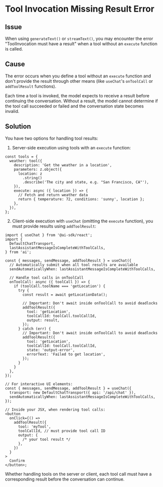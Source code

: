 # Tool Invocation Missing Result Error

## Issue

When using `generateText()` or `streamText()`, you may encounter the error "ToolInvocation must have a result" when a tool without an `execute` function is called.

## Cause

The error occurs when you define a tool without an `execute` function and don't provide the result through other means (like `useChat`'s `onToolCall` or `addToolResult` functions).

Each time a tool is invoked, the model expects to receive a result before continuing the conversation. Without a result, the model cannot determine if the tool call succeeded or failed and the conversation state becomes invalid.

## Solution

You have two options for handling tool results:

1. Server-side execution using tools with an `execute` function:

```tsx
const tools = {
  weather: tool({
    description: 'Get the weather in a location',
    parameters: z.object({
      location: z
        .string()
        .describe('The city and state, e.g. "San Francisco, CA"'),
    }),
    execute: async ({ location }) => {
      // Fetch and return weather data
      return { temperature: 72, conditions: 'sunny', location };
    },
  }),
};
```

2. Client-side execution with `useChat` (omitting the `execute` function), you must provide results using `addToolResult`:

```tsx
import { useChat } from '@ai-sdk/react';
import {
  DefaultChatTransport,
  lastAssistantMessageIsCompleteWithToolCalls,
} from 'ai';

const { messages, sendMessage, addToolResult } = useChat({
  // Automatically submit when all tool results are available
  sendAutomaticallyWhen: lastAssistantMessageIsCompleteWithToolCalls,

  // Handle tool calls in onToolCall
  onToolCall: async ({ toolCall }) => {
    if (toolCall.toolName === 'getLocation') {
      try {
        const result = await getLocationData();

        // Important: Don't await inside onToolCall to avoid deadlocks
        addToolResult({
          tool: 'getLocation',
          toolCallId: toolCall.toolCallId,
          output: result,
        });
      } catch (err) {
        // Important: Don't await inside onToolCall to avoid deadlocks
        addToolResult({
          tool: 'getLocation',
          toolCallId: toolCall.toolCallId,
          state: 'output-error',
          errorText: 'Failed to get location',
        });
      }
    }
  },
});
```
```tsx
// For interactive UI elements:
const { messages, sendMessage, addToolResult } = useChat({
  transport: new DefaultChatTransport({ api: '/api/chat' }),
  sendAutomaticallyWhen: lastAssistantMessageIsCompleteWithToolCalls,
});

// Inside your JSX, when rendering tool calls:
<button
  onClick={() =>
    addToolResult({
      tool: 'myTool',
      toolCallId, // must provide tool call ID
      output: {
        /* your tool result */
      },
    })
  }
>
  Confirm
</button>;
```

Whether handling tools on the server or client, each tool call must have a
corresponding result before the conversation can continue.
